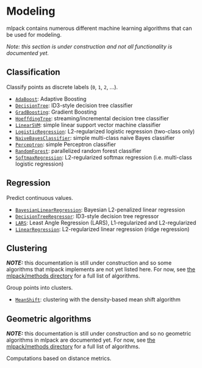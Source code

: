 <object data="../img/pipeline-top-4.svg" type="image/svg+xml" id="pipeline-top">
</object>

# Modeling

mlpack contains numerous different machine learning algorithms that can be used
for modeling.

*Note: this section is under construction and not all functionality is
documented yet.*

## Classification

Classify points as discrete labels (`0`, `1`, `2`, ...).

 * [`AdaBoost`](methods/adaboost.md): Adaptive Boosting
 * [`DecisionTree`](methods/decision_tree.md): ID3-style decision tree
   classifier
 * [`GradBoosting`](methods/grad_boosting.md): Gradient Boosting
 * [`HoeffdingTree`](methods/hoeffding_tree.md): streaming/incremental decision
   tree classifier
 * [`LinearSVM`](methods/linear_svm.md): simple linear support vector machine
   classifier
 * [`LogisticRegression`](methods/logistic_regression.md): L2-regularized
   logistic regression (two-class only)
 * [`NaiveBayesClassifier`](methods/naive_bayes_classifier.md): simple
   multi-class naive Bayes classifier
 * [`Perceptron`](methods/perceptron.md): simple Perceptron classifier
 * [`RandomForest`](methods/random_forest.md): parallelized random forest
   classifier
 * [`SoftmaxRegression`](methods/softmax_regression.md): L2-regularized
   softmax regression (i.e. multi-class logistic regression)

## Regression

Predict continuous values.

 * [`BayesianLinearRegression`](methods/bayesian_linear_regression.md):
   Bayesian L2-penalized linear regression
 * [`DecisionTreeRegressor`](methods/decision_tree_regressor.md): ID3-style
   decision tree regressor
 * [`LARS`](methods/lars.md): Least Angle Regression (LARS), L1-regularized and
   L2-regularized
 * [`LinearRegression`](methods/linear_regression.md): L2-regularized linear
   regression (ridge regression)

## Clustering

***NOTE:*** this documentation is still under construction and so some
algorithms that mlpack implements are not yet listed here.  For now, see
[the mlpack/methods directory](https://github.com/mlpack/mlpack/tree/master/src/mlpack/methods)
for a full list of algorithms.

Group points into clusters.

 * [`MeanShift`](methods/mean_shift.md): clustering with the density-based mean
   shift algorithm

## Geometric algorithms

***NOTE:*** this documentation is still under construction and so no geometric
algorithms in mlpack are documented yet.  For now, see
[the mlpack/methods directory](https://github.com/mlpack/mlpack/tree/master/src/mlpack/methods)
for a full list of algorithms.

Computations based on distance metrics.

<!-- TODO: add some -->
